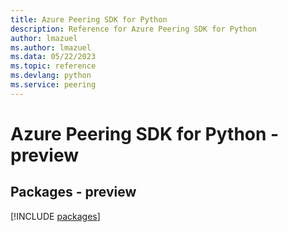 ```yaml
---
title: Azure Peering SDK for Python
description: Reference for Azure Peering SDK for Python
author: lmazuel
ms.author: lmazuel
ms.data: 05/22/2023
ms.topic: reference
ms.devlang: python
ms.service: peering
---
```

# Azure Peering SDK for Python - preview
## Packages - preview
[!INCLUDE [packages](peering-index.md)]